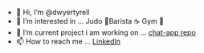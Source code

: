 - 👋 Hi, I’m @dwyertyrell
- 👀 I’m interested in ... Judo 🥋Barista ☕️ Gym 🤸
- 🌱 I’m current project i am working on ... [chat-app repo](https://github.com/dwyertyrell/chat-app)  
- 📫 How to reach me ... [LinkedIn](https://www.linkedin.com/in/tyrell-dwyer?utm_source=share&utm_campaign=share_via&utm_content=profile&utm_medium=ios_app)

<!---
dwyertyrell/dwyertyrell is a ✨ special ✨ repository because its `README.md` (this file) appears on your GitHub profile.
You can click the Preview link to take a look at your changes.
--->

